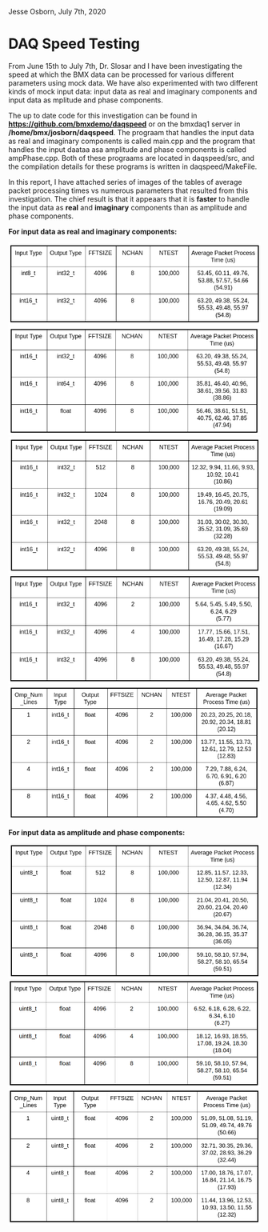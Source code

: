 Jesse Osborn, July 7th, 2020

# **DAQ Speed Testing**

From June 15th to July 7th, Dr. Slosar and I have been investigating the speed at which the BMX data can be processed for various different parameters using mock 
data. We have also experimented with two different kinds of mock input data: input data as real and imaginary components and input data as mplitude and phase 
components.

The up to date code for this investigation can be found in **https://github.com/bmxdemo/daqspeed** or on the bmxdaq1 server in **/home/bmx/josborn/daqspeed**. The prograam 
that handles the input data as real and imaginary components is called main.cpp and the program that handles the input daataa asa amplitude and phase components is 
called ampPhase.cpp. Both of these prograams are located in daqspeed/src, and the compilation details for these programs is written in daqspeed/MakeFile.

In this report, I have attached series of images of the tables of average packet processing times vs numerous parameters that resulted from this investigation. The chief result is that it appeaars that it is **faster** to handle the input data as **real** and **imaginary** components than as amplitude and phase components. 

**For input data as real and imaginary components:**

![realImag-Input_Type](https://github.com/bmxdemo/bmxproject/blob/master/logbook/postings/20200707_daq_speed_testing/realImag-Input_Type.png)
![realImag-Output_Type](https://github.com/bmxdemo/bmxproject/blob/master/logbook/postings/20200707_daq_speed_testing/realImag-Output_Type.png)
![realImag-FFTSIZE](https://github.com/bmxdemo/bmxproject/blob/master/logbook/postings/20200707_daq_speed_testing/realImag-FFTSIZE.png)
![realImag-NCHAN](https://github.com/bmxdemo/bmxproject/blob/master/logbook/postings/20200707_daq_speed_testing/realImag-NCHAN.png)
![realImag-Omp_Num_Lines](https://github.com/bmxdemo/bmxproject/blob/master/logbook/postings/20200707_daq_speed_testing/realImag-Omp_Num_Lines.png)

**For input data as amplitude and phase components:**

![ampPhase-FFTSIZE](https://github.com/bmxdemo/bmxproject/blob/master/logbook/postings/20200707_daq_speed_testing/ampPhase-FFTSIZE.png)
![ampPhase-NCHAN](https://github.com/bmxdemo/bmxproject/blob/master/logbook/postings/20200707_daq_speed_testing/ampPhase-NCHAN.png)
![ampPhase-Omp_Num_Lines](https://github.com/bmxdemo/bmxproject/blob/master/logbook/postings/20200707_daq_speed_testing/ampPhase-Omp_Num_Lines.png)

